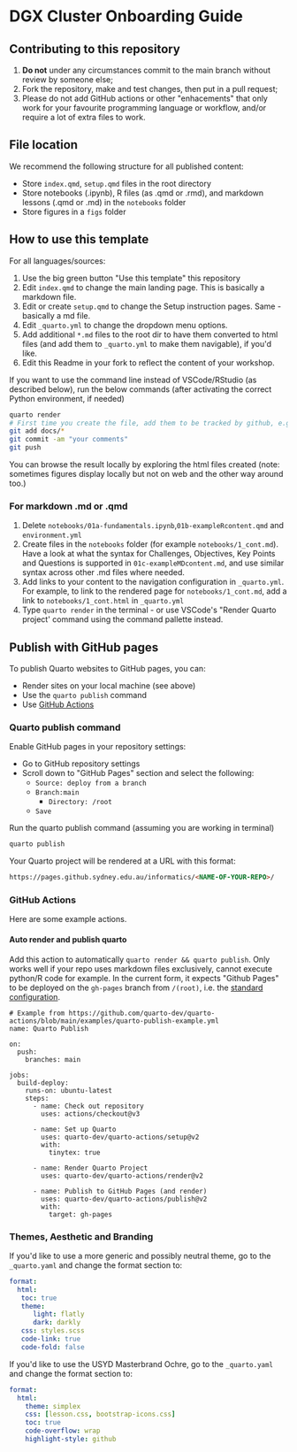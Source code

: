 # DGX Cluster Onboarding Guide
## Contributing to this repository

1. **Do not** under any circumstances commit to the main branch without review by someone else;
2. Fork the repository, make and test changes, then put in a pull request;
3. Please do not add GitHub actions or other "enhacements" that only work for your favourite programming language or workflow, and/or require a lot of extra files to work.

## File location

We recommend the following structure for all published content:

- Store `index.qmd`, `setup.qmd` files in the root directory
- Store notebooks (.ipynb), R files (as .qmd or .rmd), and markdown lessons (.qmd or .md) in the `notebooks` folder
- Store figures in a `figs` folder

## How to use this template

For all languages/sources:

1. Use the big green button "Use this template" this repository
2. Edit `index.qmd` to change the main landing page. This is basically a markdown file.
3. Edit or create `setup.qmd` to change the Setup instruction pages. Same - basically a md file.
4. Edit `_quarto.yml` to change the dropdown menu options.
5. Add additional `*.md` files to the root dir to have them converted to html files (and add them to `_quarto.yml` to make them navigable), if you'd like.
6. Edit this Readme in your fork to reflect the content of your workshop.

If you want to use the command line instead of VSCode/RStudio (as described below), run the below commands (after activating the correct Python environment, if needed)

```bash
quarto render
# First time you create the file, add them to be tracked by github, e.g.
git add docs/*
git commit -am "your comments"
git push
```

You can browse the result locally by exploring the html files created (note: sometimes figures display locally but not on web and the other way around too.)
### For markdown .md or .qmd

1. Delete `notebooks/01a-fundamentals.ipynb`,`01b-exampleRcontent.qmd` and `environment.yml`
2. Create files in the `notebooks` folder (for example `notebooks/1_cont.md`). Have a look at what the syntax for Challenges, Objectives, Key Points and Questions is supported in `01c-exampleMDcontent.md`, and use similar syntax across other .md files where needed.
3. Add links to your content to the navigation configuration in `_quarto.yml`. For example, to link to the rendered page for `notebooks/1_cont.md`, add a link to `notebooks/1_cont.html` in `_quarto.yml`
4. Type `quarto render` in the terminal - or use VSCode's "Render Quarto project' command using the command pallette instead.

## Publish with GitHub pages

To publish Quarto websites to GitHub pages, you can:
* Render sites on your local machine (see above)
* Use the `quarto publish` command
* Use [GitHub Actions](https://github.com/quarto-dev/quarto-actions)

### Quarto publish command

Enable GitHub pages in your repository settings:
* Go to GitHub repository settings
* Scroll down to "GitHub Pages" section and select the following:
    * `Source: deploy from a branch`
    * `Branch:main`
      * `Directory: /root`
    * `Save`

Run the quarto publish command (assuming you are working in terminal)
```bash
quarto publish
```

Your Quarto project will be rendered at a URL with this format:
```html
https://pages.github.sydney.edu.au/informatics/<NAME-OF-YOUR-REPO>/
```

### GitHub Actions

Here are some example actions.

#### Auto render and publish quarto
Add this action to automatically `quarto render && quarto publish`. Only works well if your repo uses markdown files exclusively, cannot execute python/R code for example. In the current form, it expects "Github Pages" to be deployed on the `gh-pages` branch from `/(root)`, i.e. the [standard configuration](https://github.com/Sydney-Informatics-Hub/training-template/settings/pages).

```
# Example from https://github.com/quarto-dev/quarto-actions/blob/main/examples/quarto-publish-example.yml
name: Quarto Publish

on:
  push:
    branches: main

jobs:
  build-deploy:
    runs-on: ubuntu-latest
    steps:
      - name: Check out repository
        uses: actions/checkout@v3

      - name: Set up Quarto
        uses: quarto-dev/quarto-actions/setup@v2
        with:
          tinytex: true

      - name: Render Quarto Project
        uses: quarto-dev/quarto-actions/render@v2

      - name: Publish to GitHub Pages (and render)
        uses: quarto-dev/quarto-actions/publish@v2
        with:
          target: gh-pages
```

### Themes, Aesthetic and Branding

If you'd like to use a more generic and possibly neutral theme, go to the `_quarto.yaml` and change the format section to:

```yaml
format:
  html:
   toc: true
   theme:
      light: flatly
      dark: darkly
   css: styles.scss
   code-link: true
   code-fold: false
```

If you'd like to use the USYD Masterbrand Ochre, go to the `_quarto.yaml` and change the format section to:

```yaml
format:
  html:
    theme: simplex
    css: [lesson.css, bootstrap-icons.css]
    toc: true
    code-overflow: wrap
    highlight-style: github
```
